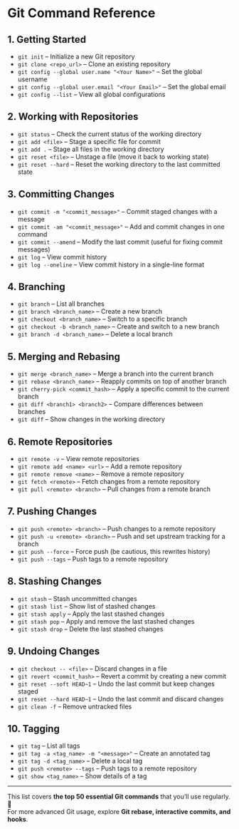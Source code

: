 # Git Command Reference


## 1. Getting Started
- `git init` – Initialize a new Git repository  
- `git clone <repo_url>` – Clone an existing repository  
- `git config --global user.name "<Your Name>"` – Set the global username  
- `git config --global user.email "<Your Email>"` – Set the global email  
- `git config --list` – View all global configurations  

## 2. Working with Repositories
- `git status` – Check the current status of the working directory  
- `git add <file>` – Stage a specific file for commit  
- `git add .` – Stage all files in the working directory  
- `git reset <file>` – Unstage a file (move it back to working state)  
- `git reset --hard` – Reset the working directory to the last committed state  

## 3. Committing Changes
- `git commit -m "<commit_message>"` – Commit staged changes with a message  
- `git commit -am "<commit_message>"` – Add and commit changes in one command  
- `git commit --amend` – Modify the last commit (useful for fixing commit messages)  
- `git log` – View commit history  
- `git log --oneline` – View commit history in a single-line format  

## 4. Branching
- `git branch` – List all branches  
- `git branch <branch_name>` – Create a new branch  
- `git checkout <branch_name>` – Switch to a specific branch  
- `git checkout -b <branch_name>` – Create and switch to a new branch  
- `git branch -d <branch_name>` – Delete a local branch  

## 5. Merging and Rebasing
- `git merge <branch_name>` – Merge a branch into the current branch  
- `git rebase <branch_name>` – Reapply commits on top of another branch  
- `git cherry-pick <commit_hash>` – Apply a specific commit to the current branch  
- `git diff <branch1> <branch2>` – Compare differences between branches  
- `git diff` – Show changes in the working directory  

## 6. Remote Repositories
- `git remote -v` – View remote repositories  
- `git remote add <name> <url>` – Add a remote repository  
- `git remote remove <name>` – Remove a remote repository  
- `git fetch <remote>` – Fetch changes from a remote repository  
- `git pull <remote> <branch>` – Pull changes from a remote branch  

## 7. Pushing Changes
- `git push <remote> <branch>` – Push changes to a remote repository  
- `git push -u <remote> <branch>` – Push and set upstream tracking for a branch  
- `git push --force` – Force push (be cautious, this rewrites history)  
- `git push --tags` – Push tags to a remote repository  

## 8. Stashing Changes
- `git stash` – Stash uncommitted changes  
- `git stash list` – Show list of stashed changes  
- `git stash apply` – Apply the last stashed changes  
- `git stash pop` – Apply and remove the last stashed changes  
- `git stash drop` – Delete the last stashed changes  

## 9. Undoing Changes
- `git checkout -- <file>` – Discard changes in a file  
- `git revert <commit_hash>` – Revert a commit by creating a new commit  
- `git reset --soft HEAD~1` – Undo the last commit but keep changes staged  
- `git reset --hard HEAD~1` – Undo the last commit and discard changes  
- `git clean -f` – Remove untracked files  

## 10. Tagging
- `git tag` – List all tags  
- `git tag -a <tag_name> -m "<message>"` – Create an annotated tag  
- `git tag -d <tag_name>` – Delete a local tag  
- `git push <remote> --tags` – Push tags to a remote repository  
- `git show <tag_name>` – Show details of a tag  

---

This list covers **the top 50 essential Git commands** that you’ll use regularly. 🚀  
For more advanced Git usage, explore **Git rebase, interactive commits, and hooks**.